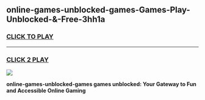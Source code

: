 
## online-games-unblocked-games-Games-Play-Unblocked-&-Free-3hh1a
<h3>
<a href="https://premium76.site?title=online-games-unblocked-games&ref=24A">CLICK TO PLAY</a></h3>
<hr>

<h3>
<a href="https://premium76.site?title=online-games-unblocked-games&ref=24A">CLICK 2 PLAY</a>
  
</h3>

<a href="https://premium76.site?title=online-games-unblocked-games&ref=24A"><img src="https://clearcache.store/games.png"></a>


**online-games-unblocked-games games unblocked: Your Gateway to Fun and Accessible Online Gaming**
